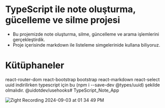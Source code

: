 # TypeScript ile note oluşturma, gücelleme ve silme projesi
- Bu projemizde note oluşturma, silme, güncelleme ve arama işlemlerini gerçekleştirdik.
- Proje içerisinde markdown ile listeleme simgelerinide kullana biliyoruz.

# Kütüphaneler
react-router-dom
react-bootstrap
bootstrap
react-markdown
react-select
uuid indirilirken typescript için bu (npm i --save-dev @types/uuid) şekilde olmalıdır.
@uidotdev/usehooks# TypeScript_Note_App


![Zight Recording 2024-09-03 at 01 34 49 PM](https://github.com/user-attachments/assets/354ad293-4a03-4ac5-be05-54e0c3242a13)
